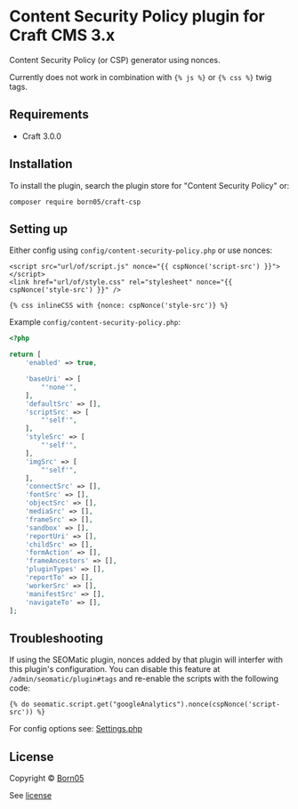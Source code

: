 # Content Security Policy plugin for Craft CMS 3.x

Content Security Policy (or CSP) generator using nonces.

Currently does not work in combination with `{% js %}` or `{% css %}` twig tags.

## Requirements

- Craft 3.0.0

## Installation

To install the plugin, search the plugin store for "Content Security Policy" or:

`composer require born05/craft-csp`

## Setting up

Either config using `config/content-security-policy.php` or use nonces:

```twig
<script src="url/of/script.js" nonce="{{ cspNonce('script-src') }}"></script>
<link href="url/of/style.css" rel="stylesheet" nonce="{{ cspNonce('style-src') }}" />

{% css inlineCSS with {nonce: cspNonce('style-src')} %}
```

Example `config/content-security-policy.php`:

```php
<?php

return [
    'enabled' => true,

    'baseUri' => [
        "'none'",
    ],
    'defaultSrc' => [],
    'scriptSrc' => [
        "'self'",
    ],
    'styleSrc' => [
        "'self'",
    ],
    'imgSrc' => [
        "'self'",
    ],
    'connectSrc' => [],
    'fontSrc' => [],
    'objectSrc' => [],
    'mediaSrc' => [],
    'frameSrc' => [],
    'sandbox' => [],
    'reportUri' => [],
    'childSrc' => [],
    'formAction' => [],
    'frameAncestors' => [],
    'pluginTypes' => [],
    'reportTo' => [],
    'workerSrc' => [],
    'manifestSrc' => [],
    'navigateTo' => [],
];
```

## Troubleshooting

If using the SEOMatic plugin, nonces added by that plugin will interfer with this plugin's configuration. You can disable this feature at `/admin/seomatic/plugin#tags` and re-enable the scripts with the following code:

```twig
{% do seomatic.script.get("googleAnalytics").nonce(cspNonce('script-src')) %}
```

For config options see: [Settings.php](https://github.com/born05/craft-csp/blob/master/src/models/Settings.php)

## License

Copyright © [Born05](https://www.born05.com/)

See [license](https://github.com/born05/craft-csp/blob/master/LICENSE.md)
